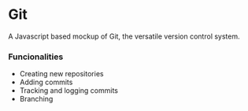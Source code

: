 # Git

A Javascript based mockup of Git, the versatile version control system.

### Funcionalities

- Creating new repositories
- Adding commits
- Tracking and logging commits
- Branching
